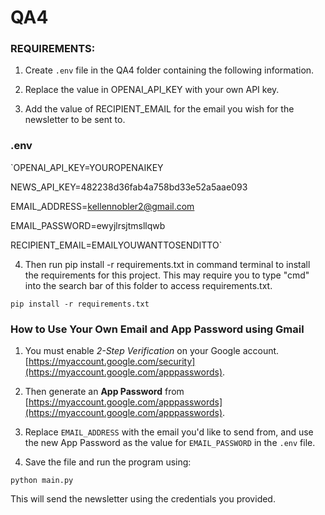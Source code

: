 # QA4

### REQUIREMENTS:

1. Create `.env` file in the QA4 folder containing the following information.

2. Replace the value in OPENAI_API_KEY with your own API key.

3. Add the value of RECIPIENT_EMAIL for the email you wish for the newsletter to be sent to.


### .env

`OPENAI_API_KEY=YOUROPENAIKEY

NEWS_API_KEY=482238d36fab4a758bd33e52a5aae093

EMAIL_ADDRESS=kellennobler2@gmail.com

EMAIL_PASSWORD=ewyjlrsjtmsllqwb

RECIPIENT_EMAIL=EMAILYOUWANTTOSENDITTO`


4. Then run pip install -r requirements.txt in command terminal to install the requirements for this project. This may require you to type "cmd" into the search bar of this folder to access requirements.txt.


`pip install -r requirements.txt`



### How to Use Your Own Email and App Password using Gmail

1. You must enable *2-Step Verification* on your Google account. [https://myaccount.google.com/security](https://myaccount.google.com/apppasswords).

2. Then generate an **App Password** from [https://myaccount.google.com/apppasswords](https://myaccount.google.com/apppasswords).

3. Replace `EMAIL_ADDRESS` with the email you'd like to send from, and use the new App Password as the value for `EMAIL_PASSWORD` in the `.env` file.

4. Save the file and run the program using:

```
python main.py
```

This will send the newsletter using the credentials you provided.
